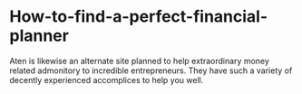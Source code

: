 # How-to-find-a-perfect-financial-planner
Aten is likewise an alternate site planned to help extraordinary money related admonitory to incredible entrepreneurs. They have such a variety of decently experienced accomplices to help you well.
